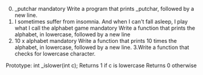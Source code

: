 0. _putchar
mandatory
Write a program that prints _putchar, followed by a new line.
1. I sometimes suffer from insomnia. And when I can't fall asleep, I play what I call the alphabet game
mandatory
Write a function that prints the alphabet, in lowercase, followed by a new line
2. 10 x alphabet
mandatory
Write a function that prints 10 times the alphabet, in lowercase, followed by a new line.
3.Write a function that checks for lowercase character.

Prototype: int _islower(int c);
Returns 1 if c is lowercase
Returns 0 otherwise
